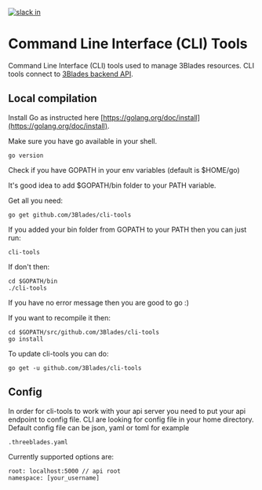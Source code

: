 [![slack in](https://slackin-pypmyuhqds.now.sh/badge.svg)](https://slackin-pypmyuhqds.now.sh/)

# Command Line Interface (CLI) Tools

Command Line Interface (CLI) tools used to manage 3Blades resources. CLI tools connect to [3Blades backend API](https://github.com/3blades/app-backend).

## Local compilation

Install Go as instructed here [https://golang.org/doc/install](https://golang.org/doc/install).

Make sure you have go available in your shell.

	go version

Check if you have GOPATH in your env variables (default is $HOME/go)

It's good idea to add $GOPATH/bin folder to your PATH variable.

Get all you need:

	go get github.com/3Blades/cli-tools

If you added your bin folder from GOPATH to your PATH then you can just run:

	cli-tools

If don't then:

	cd $GOPATH/bin
	./cli-tools

If you have no error message then you are good to go :)

If you want to recompile it then:

	cd $GOPATH/src/github.com/3Blades/cli-tools
	go install


To update cli-tools you can do:

	go get -u github.com/3Blades/cli-tools

## Config

In order for cli-tools to work with your api server you need to put your api endpoint to config file.
CLI are looking for config file in your home directory. Default config file can be json, yaml or toml for example

	.threeblades.yaml

Currently supported options are:

	root: localhost:5000 // api root
	namespace: [your_username]

